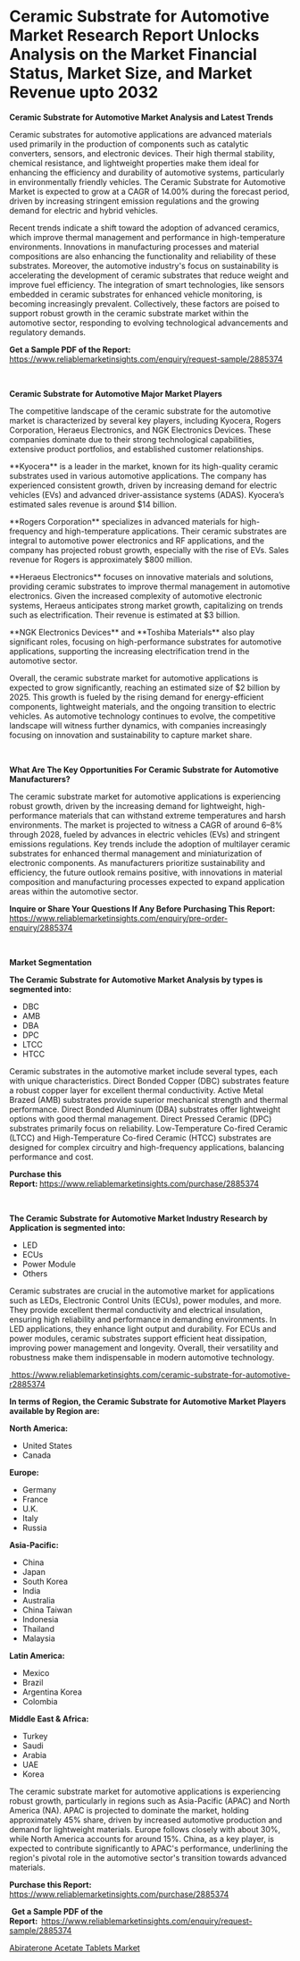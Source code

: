 <p><h1>Ceramic Substrate for Automotive Market Research Report Unlocks Analysis on the Market Financial Status, Market Size, and Market Revenue upto 2032</h1></p><p><strong>Ceramic Substrate for Automotive Market Analysis and Latest Trends</strong></p>
<p><p>Ceramic substrates for automotive applications are advanced materials used primarily in the production of components such as catalytic converters, sensors, and electronic devices. Their high thermal stability, chemical resistance, and lightweight properties make them ideal for enhancing the efficiency and durability of automotive systems, particularly in environmentally friendly vehicles. The Ceramic Substrate for Automotive Market is expected to grow at a CAGR of 14.00% during the forecast period, driven by increasing stringent emission regulations and the growing demand for electric and hybrid vehicles.</p><p>Recent trends indicate a shift toward the adoption of advanced ceramics, which improve thermal management and performance in high-temperature environments. Innovations in manufacturing processes and material compositions are also enhancing the functionality and reliability of these substrates. Moreover, the automotive industry's focus on sustainability is accelerating the development of ceramic substrates that reduce weight and improve fuel efficiency. The integration of smart technologies, like sensors embedded in ceramic substrates for enhanced vehicle monitoring, is becoming increasingly prevalent. Collectively, these factors are poised to support robust growth in the ceramic substrate market within the automotive sector, responding to evolving technological advancements and regulatory demands.</p></p>
<p><strong>Get a Sample PDF of the Report:&nbsp;</strong> <a href="https://www.reliablemarketinsights.com/enquiry/request-sample/2885374?utm_campaign=2935&utm_medium=2&utm_source=Github&utm_content=ia&utm_term=13032025&utm_id=ceramic-substrate-for-automotive">https://www.reliablemarketinsights.com/enquiry/request-sample/2885374</a></p>
<p>&nbsp;</p>
<p><strong>Ceramic Substrate for Automotive Major Market Players</strong></p>
<p><p>The competitive landscape of the ceramic substrate for the automotive market is characterized by several key players, including Kyocera, Rogers Corporation, Heraeus Electronics, and NGK Electronics Devices. These companies dominate due to their strong technological capabilities, extensive product portfolios, and established customer relationships.</p><p>**Kyocera** is a leader in the market, known for its high-quality ceramic substrates used in various automotive applications. The company has experienced consistent growth, driven by increasing demand for electric vehicles (EVs) and advanced driver-assistance systems (ADAS). Kyocera’s estimated sales revenue is around $14 billion.</p><p>**Rogers Corporation** specializes in advanced materials for high-frequency and high-temperature applications. Their ceramic substrates are integral to automotive power electronics and RF applications, and the company has projected robust growth, especially with the rise of EVs. Sales revenue for Rogers is approximately $800 million.</p><p>**Heraeus Electronics** focuses on innovative materials and solutions, providing ceramic substrates to improve thermal management in automotive electronics. Given the increased complexity of automotive electronic systems, Heraeus anticipates strong market growth, capitalizing on trends such as electrification. Their revenue is estimated at $3 billion.</p><p>**NGK Electronics Devices** and **Toshiba Materials** also play significant roles, focusing on high-performance substrates for automotive applications, supporting the increasing electrification trend in the automotive sector.</p><p>Overall, the ceramic substrate market for automotive applications is expected to grow significantly, reaching an estimated size of $2 billion by 2025. This growth is fueled by the rising demand for energy-efficient components, lightweight materials, and the ongoing transition to electric vehicles. As automotive technology continues to evolve, the competitive landscape will witness further dynamics, with companies increasingly focusing on innovation and sustainability to capture market share.</p></p>
<p>&nbsp;</p>
<p><strong>What Are The Key Opportunities For Ceramic Substrate for Automotive Manufacturers?</strong></p>
<p><p>The ceramic substrate market for automotive applications is experiencing robust growth, driven by the increasing demand for lightweight, high-performance materials that can withstand extreme temperatures and harsh environments. The market is projected to witness a CAGR of around 6–8% through 2028, fueled by advances in electric vehicles (EVs) and stringent emissions regulations. Key trends include the adoption of multilayer ceramic substrates for enhanced thermal management and miniaturization of electronic components. As manufacturers prioritize sustainability and efficiency, the future outlook remains positive, with innovations in material composition and manufacturing processes expected to expand application areas within the automotive sector.</p></p>
<p><strong>Inquire or Share Your Questions If Any Before Purchasing This Report:</strong> <a href="https://www.reliablemarketinsights.com/enquiry/pre-order-enquiry/2885374?utm_campaign=2935&utm_medium=2&utm_source=Github&utm_content=ia&utm_term=13032025&utm_id=ceramic-substrate-for-automotive">https://www.reliablemarketinsights.com/enquiry/pre-order-enquiry/2885374</a></p>
<p>&nbsp;</p>
<p><strong>Market Segmentation</strong></p>
<p><strong>The Ceramic Substrate for Automotive Market Analysis by types is segmented into:</strong></p>
<p><ul><li>DBC</li><li>AMB</li><li>DBA</li><li>DPC</li><li>LTCC</li><li>HTCC</li></ul></p>
<p><p>Ceramic substrates in the automotive market include several types, each with unique characteristics. Direct Bonded Copper (DBC) substrates feature a robust copper layer for excellent thermal conductivity. Active Metal Brazed (AMB) substrates provide superior mechanical strength and thermal performance. Direct Bonded Aluminum (DBA) substrates offer lightweight options with good thermal management. Direct Pressed Ceramic (DPC) substrates primarily focus on reliability. Low-Temperature Co-fired Ceramic (LTCC) and High-Temperature Co-fired Ceramic (HTCC) substrates are designed for complex circuitry and high-frequency applications, balancing performance and cost.</p></p>
<p><strong>Purchase this Report:&nbsp;</strong><a href="https://www.reliablemarketinsights.com/purchase/2885374?utm_campaign=2935&utm_medium=2&utm_source=Github&utm_content=ia&utm_term=13032025&utm_id=ceramic-substrate-for-automotive">https://www.reliablemarketinsights.com/purchase/2885374</a></p>
<p>&nbsp;</p>
<p><strong>The Ceramic Substrate for Automotive Market Industry Research by Application is segmented into:</strong></p>
<p><ul><li>LED</li><li>ECUs</li><li>Power Module</li><li>Others</li></ul></p>
<p><p>Ceramic substrates are crucial in the automotive market for applications such as LEDs, Electronic Control Units (ECUs), power modules, and more. They provide excellent thermal conductivity and electrical insulation, ensuring high reliability and performance in demanding environments. In LED applications, they enhance light output and durability. For ECUs and power modules, ceramic substrates support efficient heat dissipation, improving power management and longevity. Overall, their versatility and robustness make them indispensable in modern automotive technology.</p></p>
<p><a href="https://www.reliablemarketinsights.com/ceramic-substrate-for-automotive-r2885374?utm_campaign=2935&utm_medium=2&utm_source=Github&utm_content=ia&utm_term=13032025&utm_id=ceramic-substrate-for-automotive">&nbsp;https://www.reliablemarketinsights.com/ceramic-substrate-for-automotive-r2885374</a></p>
<p><strong>In terms of Region, the Ceramic Substrate for Automotive Market Players available by Region are:</strong></p>
<p>
    <p> <strong> North America: </strong>
        <ul>
            <li>United States</li>
            <li>Canada</li>
        </ul>
        </p> 
    <p> <strong> Europe: </strong>
        <ul>
            <li>Germany</li>
            <li>France</li>
            <li>U.K.</li>
            <li>Italy</li>
            <li>Russia</li>
        </ul>
        </p> 
    <p> <strong> Asia-Pacific: </strong>
        <ul>
            <li>China</li>
            <li>Japan</li>
            <li>South Korea</li>
            <li>India</li>
            <li>Australia</li>
            <li>China Taiwan</li>
            <li>Indonesia</li>
            <li>Thailand</li>
            <li>Malaysia</li>
        </ul>
        </p> 
    <p> <strong> Latin America: </strong>
        <ul>
            <li>Mexico</li>
            <li>Brazil</li>
            <li>Argentina Korea</li>
            <li>Colombia</li>
        </ul>
        </p> 
    <p> <strong> Middle East & Africa: </strong>
        <ul>
            <li>Turkey</li>
            <li>Saudi</li>
            <li>Arabia</li>
            <li>UAE</li>
            <li>Korea</li>
        </ul>
    </p>
    </p>
<p><p>The ceramic substrate market for automotive applications is experiencing robust growth, particularly in regions such as Asia-Pacific (APAC) and North America (NA). APAC is projected to dominate the market, holding approximately 45% share, driven by increased automotive production and demand for lightweight materials. Europe follows closely with about 30%, while North America accounts for around 15%. China, as a key player, is expected to contribute significantly to APAC's performance, underlining the region's pivotal role in the automotive sector's transition towards advanced materials.</p></p>
<p><strong>Purchase this Report: </strong><a href="https://www.reliablemarketinsights.com/purchase/2885374?utm_campaign=2935&utm_medium=2&utm_source=Github&utm_content=ia&utm_term=13032025&utm_id=ceramic-substrate-for-automotive">https://www.reliablemarketinsights.com/purchase/2885374</a></p>
<p>&nbsp;<strong>Get a Sample PDF of the Report:&nbsp;&nbsp;</strong><a href="https://www.reliablemarketinsights.com/enquiry/request-sample/2885374?utm_campaign=2935&utm_medium=2&utm_source=Github&utm_content=ia&utm_term=13032025&utm_id=ceramic-substrate-for-automotive">https://www.reliablemarketinsights.com/enquiry/request-sample/2885374</a></p>
<p><strong></strong></p>
<p><p><a href="https://github.com/birbamanan03/Market-Research-Report-List-1/blob/main/abiraterone-acetate-tablets-market.md?utm_campaign=2935&utm_medium=2&utm_source=Github&utm_content=ia&utm_term=13032025&utm_id=ceramic-substrate-for-automotive">Abiraterone Acetate Tablets Market</a></p></p>